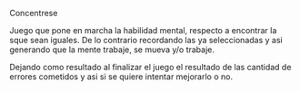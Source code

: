 Concentrese

Juego que pone en marcha la habilidad mental, respecto a encontrar la sque sean iguales. De lo contrario recordando las ya seleccionadas
y asi generando que la mente trabaje, se mueva y/o trabaje.

Dejando como resultado al finalizar el juego el resultado de las cantidad de errores cometidos y asi si se quiere intentar mejorarlo o no.
